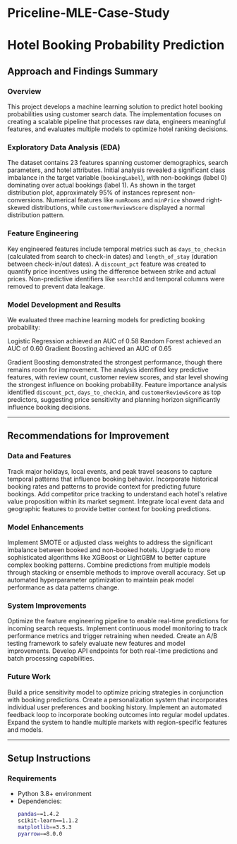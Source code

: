 # Priceline-MLE-Case-Study

# Hotel Booking Probability Prediction

## Approach and Findings Summary

### Overview
This project develops a machine learning solution to predict hotel booking probabilities using customer search data. The implementation focuses on creating a scalable pipeline that processes raw data, engineers meaningful features, and evaluates multiple models to optimize hotel ranking decisions.

### Exploratory Data Analysis (EDA)
The dataset contains 23 features spanning customer demographics, search parameters, and hotel attributes. Initial analysis revealed a significant class imbalance in the target variable (`bookingLabel`), with non-bookings (label 0) dominating over actual bookings (label 1). As shown in the target distribution plot, approximately 95% of instances represent non-conversions. Numerical features like `numRooms` and `minPrice` showed right-skewed distributions, while `customerReviewScore` displayed a normal distribution pattern.

### Feature Engineering
Key engineered features include temporal metrics such as `days_to_checkin` (calculated from search to check-in dates) and `length_of_stay` (duration between check-in/out dates). A `discount_pct` feature was created to quantify price incentives using the difference between strike and actual prices. Non-predictive identifiers like `searchId` and temporal columns were removed to prevent data leakage.

### Model Development and Results
We evaluated three machine learning models for predicting booking probability:

Logistic Regression achieved an AUC of 0.58
Random Forest achieved an AUC of 0.60
Gradient Boosting achieved an AUC of 0.65

Gradient Boosting demonstrated the strongest performance, though there remains room for improvement. The analysis identified key predictive features, with review count, customer review scores, and star level showing the strongest influence on booking probability. Feature importance analysis identified `discount_pct`, `days_to_checkin`, and `customerReviewScore` as top predictors, suggesting price sensitivity and planning horizon significantly influence booking decisions.

---

## Recommendations for Improvement
### Data and Features

Track major holidays, local events, and peak travel seasons to capture temporal patterns that influence booking behavior.
Incorporate historical booking rates and patterns to provide context for predicting future bookings.
Add competitor price tracking to understand each hotel's relative value proposition within its market segment.
Integrate local event data and geographic features to provide better context for booking predictions.

### Model Enhancements

Implement SMOTE or adjusted class weights to address the significant imbalance between booked and non-booked hotels.
Upgrade to more sophisticated algorithms like XGBoost or LightGBM to better capture complex booking patterns.
Combine predictions from multiple models through stacking or ensemble methods to improve overall accuracy.
Set up automated hyperparameter optimization to maintain peak model performance as data patterns change.

### System Improvements

Optimize the feature engineering pipeline to enable real-time predictions for incoming search requests.
Implement continuous model monitoring to track performance metrics and trigger retraining when needed.
Create an A/B testing framework to safely evaluate new features and model improvements.
Develop API endpoints for both real-time predictions and batch processing capabilities.

### Future Work

Build a price sensitivity model to optimize pricing strategies in conjunction with booking predictions.
Create a personalization system that incorporates individual user preferences and booking history.
Implement an automated feedback loop to incorporate booking outcomes into regular model updates.
Expand the system to handle multiple markets with region-specific features and models.

---

## Setup Instructions

### Requirements
- Python 3.8+ environment
- Dependencies:
  ```bash
  pandas==1.4.2
  scikit-learn==1.1.2
  matplotlib==3.5.3
  pyarrow==8.0.0
